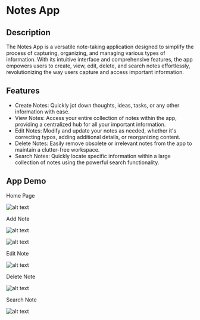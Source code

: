 
# Notes App

## Description

The Notes App is a versatile note-taking application designed to simplify the process of capturing, organizing, and managing various types of information. With its intuitive interface and comprehensive features, the app empowers users to create, view, edit, delete, and search notes effortlessly, revolutionizing the way users capture and access important information.



## Features

- Create Notes: Quickly jot down thoughts, ideas, tasks, or any other information with ease.
- View Notes: Access your entire collection of notes within the app, providing a centralized hub for all your important information.
- Edit Notes: Modify and update your notes as needed, whether it's correcting typos, adding additional details, or reorganizing content.
- Delete Notes: Easily remove obsolete or irrelevant notes from the app to maintain a clutter-free workspace.
- Search Notes: Quickly locate specific information within a large collection of notes using the powerful search functionality.

## App Demo

Home Page

![alt text](screenshots/1.png)

Add Note

![alt text](screenshots/2.png)

![alt text](screenshots/3.png)

Edit Note

![alt text](screenshots/4.png)

Delete Note

![alt text](screenshots/5.png)

Search Note

![alt text](screenshots/6.png)


